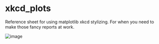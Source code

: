 # xkcd_plots
Reference sheet for using matplotlib xkcd stylizing. For when you need to make those fancy reports at work.

![image](https://github.com/user-attachments/assets/127e8c8f-4776-4874-8e35-c5e6590ce318)
